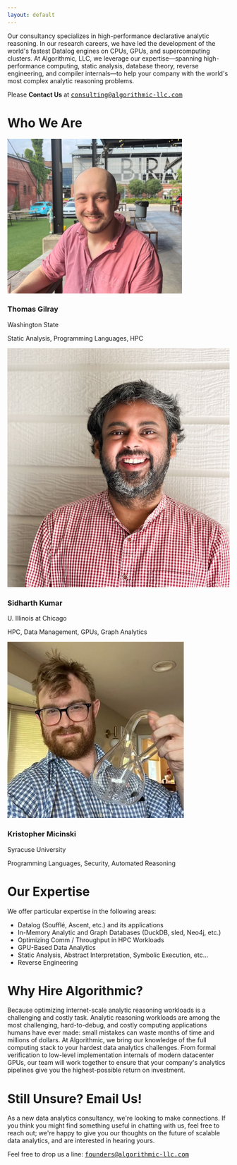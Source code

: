 ```yaml
---
layout: default
---
```


<p class="larger">

<p class="larger">Our consultancy specializes in high-performance
declarative analytic reasoning. In our research careers, we have led
the development of the world's fastest Datalog engines on CPUs, GPUs,
and supercomputing clusters. At Algorithmic, LLC, we leverage our
expertise&mdash;spanning high-performance computing, static analysis,
database theory, reverse engineering, and compiler internals&mdash;to
help your company with the world's most complex analytic reasoning
problems.</p>

<p class="larger">Please <b>Contact Us</b> at <a href="mailto:consulting@algorithmic-llc.com"><tt>consulting@algorithmic-llc.com</tt></a></p>

<h1 id="principal-investigators">Who We Are</h1>

<!-- Full-width section for professor bios -->
<div class="professor-bios">
  <div class="professor-card">
    <img src="assets/tom.png" alt="Tom Gilray Pic" class="professor-photo">
    <h3>Thomas Gilray</h3>
    <p class="affiliation">Washington State</p>
    <p class="specialties">Static Analysis, Programming Languages, HPC</p>
  </div>
  <div class="professor-card">
    <img src="assets/sid.jpg" alt="Sidharth Kumar" class="professor-photo">
    <h3>Sidharth Kumar</h3>
    <p class="affiliation">U. Illinois at Chicago</p>
    <p class="specialties">HPC, Data Management, GPUs, Graph Analytics</p>
  </div>
  <div class="professor-card">
    <img src="assets/kris.jpg" alt="Kristopher Micinski" class="professor-photo">
    <h3>Kristopher Micinski</h3>
    <p class="affiliation">Syracuse University</p>
    <p class="specialties">Programming Languages, Security, Automated Reasoning</p>
  </div>
</div>

<h1>Our Expertise</h1>

<p class="larger">We offer particular expertise in the following areas:</p>

<ul>
<li> Datalog (Soufflé, Ascent, etc.) and its applications</li>
<li> In-Memory Analytic and Graph Databases (DuckDB, sled, Neo4j, etc.)</li>
<li> Optimizing Comm / Throughput in HPC Workloads</li>
<li> GPU-Based Data Analytics</li>
<li> Static Analysis, Abstract Interpretation, Symbolic Execution, etc...</li>
<li> Reverse Engineering</li>
</ul>

<h1>Why Hire Algorithmic?</h1>

<p class="larger">Because optimizing internet-scale analytic reasoning
workloads is a challenging and costly task. Analytic reasoning
workloads are among the most challenging, hard-to-debug, and costly
computing applications humans have ever made: small mistakes can waste
months of time and millions of dollars. At Algorithmic, we bring our
knowledge of the full computing stack to your hardest data analytics
challenges. From formal verification to low-level implementation
internals of modern datacenter GPUs, our team will work together to
ensure that your company's analytics pipelines give you the
highest-possible return on investment.

<!-- <ul class="blog-posts"> -->
<!-- 	{% for post in site.posts limit:5 %} -->
<!-- 		<li> -->
<!-- 			{% if post.type == "paper" %} -->
<!-- 				(<img src="assets/paper-icon.svg" alt="Paper!" style="vertical-align:middle; margin-right:0.4rem; max-height: 20px; margin-left: 4px; margin-right:1px; margin-left:0px;"> New Paper!) -->
<!-- 	        {% endif %} -->
<!-- 			<a href="{{ post.url | relative_url }}">{{ post.title }}</a> -->
<!-- 		</li> -->
<!--   {% endfor %} -->
<!-- </ul> -->

<h1>Still Unsure? Email Us!</h1>

<p class="larger">As a new data analytics consultancy, we're looking
to make connections. If you think you might find something useful in
chatting with us, feel free to reach out; we're happy to give you our
thoughts on the future of scalable data analytics, and are interested
in hearing yours.</p>

<p class="larger">Feel free to drop us a line: <a href="mailto:consulting@algorithmic-llc.com"><tt>founders@algorithmic-llc.com</tt></a></p>
